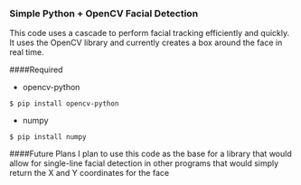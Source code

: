### Simple Python + OpenCV Facial Detection

This code uses a cascade to perform facial tracking efficiently and quickly. It uses the OpenCV library and currently creates a box around the face in real time.

####Required

- opencv-python

`$ pip install opencv-python`

- numpy

`$ pip install numpy`

####Future Plans
I plan to use this code as the base for a library that would allow for single-line facial detection in other programs that would simply return the X and Y coordinates for the face